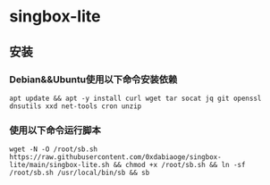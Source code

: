 # singbox-lite
## **安装**
### **Debian&&Ubuntu使用以下命令安装依赖**
```
apt update && apt -y install curl wget tar socat jq git openssl dnsutils xxd net-tools cron unzip
```

### **使用以下命令运行脚本**

```
wget -N -O /root/sb.sh https://raw.githubusercontent.com/0xdabiaoge/singbox-lite/main/singbox-lite.sh && chmod +x /root/sb.sh && ln -sf /root/sb.sh /usr/local/bin/sb && sb
```
